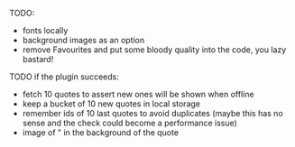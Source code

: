 TODO:
 - fonts locally
 - background images as an option
 - remove Favourites and put some bloody quality into the code, you lazy bastard!

 TODO if the plugin succeeds:
 - fetch 10 quotes to assert new ones will be shown when offline
 - keep a bucket of 10 new quotes in local storage
 - remember ids of 10 last quotes to avoid duplicates (maybe this has no sense and the check could become a performance issue)
 - image of " in the background of the quote
